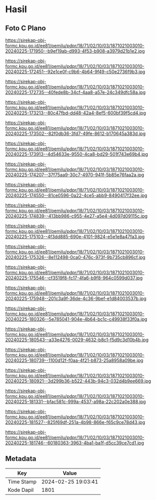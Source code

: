 # Hasil

## Foto C Plano

https://sirekap-obj-formc.kpu.go.id/ee81/pemilu/pdpr/18/71/02/10/03/1871021003010-20240225-171950--b9ef19ab-d993-4f53-b908-a3979d21b1e2.jpg

https://sirekap-obj-formc.kpu.go.id/ee81/pemilu/pdpr/18/71/02/10/03/1871021003010-20240225-172451--92e1ce0f-c9b6-4b64-9f49-c50e2736f9b3.jpg

https://sirekap-obj-formc.kpu.go.id/ee81/pemilu/pdpr/18/71/02/10/03/1871021003010-20240225-172735--40fede8b-34cf-4aa8-a57e-24c349dfc58a.jpg

https://sirekap-obj-formc.kpu.go.id/ee81/pemilu/pdpr/18/71/02/10/03/1871021003010-20240225-173213--80c47fbd-dd48-42a4-8ef5-600bf39f5cd4.jpg

https://sirekap-obj-formc.kpu.go.id/ee81/pemilu/pdpr/18/71/02/10/03/1871021003010-20240225-173502--82f0db36-3fd7-49fe-8612-b170645a383d.jpg

https://sirekap-obj-formc.kpu.go.id/ee81/pemilu/pdpr/18/71/02/10/03/1871021003010-20240225-173913--4d54633e-9550-4ca8-bd29-501f743e69b4.jpg

https://sirekap-obj-formc.kpu.go.id/ee81/pemilu/pdpr/18/71/02/10/03/1871021003010-20240225-174207--37f75aa9-30c7-4970-941f-5b85e76faa2a.jpg

https://sirekap-obj-formc.kpu.go.id/ee81/pemilu/pdpr/18/71/02/10/03/1871021003010-20240225-174550--81ce0596-0a22-4ce5-abb9-8490417f32ee.jpg

https://sirekap-obj-formc.kpu.go.id/ee81/pemilu/pdpr/18/71/02/10/03/1871021003010-20240225-174839--413bb986-c955-4e27-a5e4-4d097d09115c.jpg

https://sirekap-obj-formc.kpu.go.id/ee81/pemilu/pdpr/18/71/02/10/03/1871021003010-20240225-175103--4f3dd885-690e-4101-9824-e5e1e8a47fa3.jpg

https://sirekap-obj-formc.kpu.go.id/ee81/pemilu/pdpr/18/71/02/10/03/1871021003010-20240225-175326--8e112498-0ca0-476c-973f-9b735cb896cf.jpg

https://sirekap-obj-formc.kpu.go.id/ee81/pemilu/pdpr/18/71/02/10/03/1871021003010-20240225-175546--cf3519f8-fc17-4fa6-b9f8-964c0599d037.jpg

https://sirekap-obj-formc.kpu.go.id/ee81/pemilu/pdpr/18/71/02/10/03/1871021003010-20240225-175948--201c3a9f-36de-4c36-9bef-e1d84003537b.jpg

https://sirekap-obj-formc.kpu.go.id/ee81/pemilu/pdpr/18/71/02/10/03/1871021003010-20240225-180326--5e785041-904e-4b64-bc1c-c49938f33f0a.jpg

https://sirekap-obj-formc.kpu.go.id/ee81/pemilu/pdpr/18/71/02/10/03/1871021003010-20240225-180543--a33e4276-0029-4632-b8c1-f5d9c3d10b4b.jpg

https://sirekap-obj-formc.kpu.go.id/ee81/pemilu/pdpr/18/71/02/10/03/1871021003010-20240225-180739--1100d12f-f0aa-4f21-b873-25a8958a09be.jpg

https://sirekap-obj-formc.kpu.go.id/ee81/pemilu/pdpr/18/71/02/10/03/1871021003010-20240225-180921--3d299b36-b522-443b-94c3-032d4b9ee669.jpg

https://sirekap-obj-formc.kpu.go.id/ee81/pemilu/pdpr/18/71/02/10/03/1871021003010-20240225-181331--bfac581c-999a-4537-a98a-22c202a0e388.jpg

https://sirekap-obj-formc.kpu.go.id/ee81/pemilu/pdpr/18/71/02/10/03/1871021003010-20240225-181527--825f69df-251a-4b98-866e-f65c9ce78d43.jpg

https://sirekap-obj-formc.kpu.go.id/ee81/pemilu/pdpr/18/71/02/10/03/1871021003010-20240225-181746--60180363-3963-4ba1-ba1f-d5cc39ce7cd1.jpg


## Metadata

| Key        | Value               |
| ---------- | ------------------- |
| Time Stamp | 2024-02-25 19:03:41 |
| Kode Dapil | 1801                |



